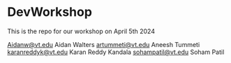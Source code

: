 # DevWorkshop
This is the repo for our workshop on April 5th 2024

Aidanw@vt.edu Aidan Walters
artummeti@vt.edu  Aneesh Tummeti
karanreddyk@vt.edu Karan Reddy Kandala
sohampatil@vt.edu Soham Patil
